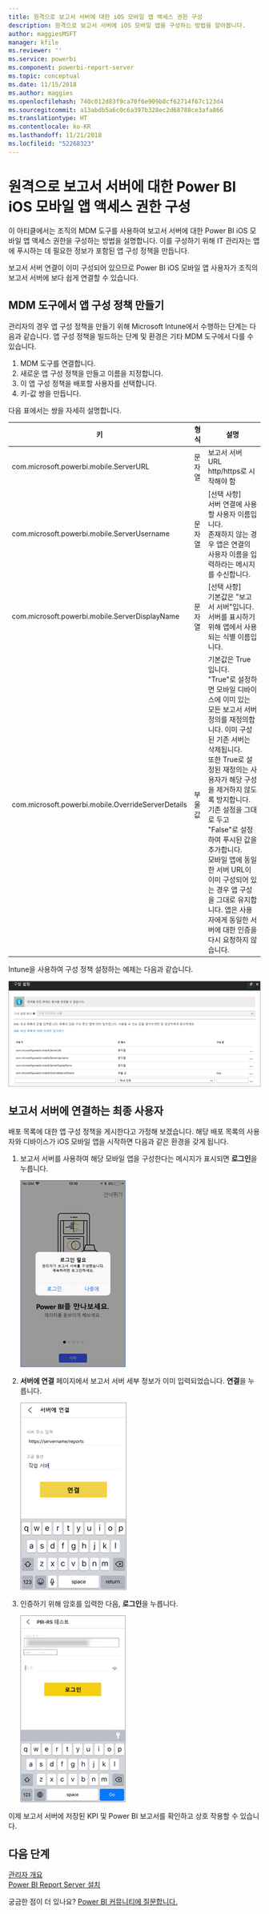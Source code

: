 ```yaml
---
title: 원격으로 보고서 서버에 대한 iOS 모바일 앱 액세스 권한 구성
description: 원격으로 보고서 서버에 iOS 모바일 앱을 구성하는 방법을 알아봅니다.
author: maggiesMSFT
manager: kfile
ms.reviewer: ''
ms.service: powerbi
ms.component: powerbi-report-server
ms.topic: conceptual
ms.date: 11/15/2018
ms.author: maggies
ms.openlocfilehash: 740c012d83f9ca70f6e909b8cf62714f67c123d4
ms.sourcegitcommit: a13abdb5a6c0c6a397b328ec2d68788ce3afa866
ms.translationtype: HT
ms.contentlocale: ko-KR
ms.lasthandoff: 11/21/2018
ms.locfileid: "52268323"
---
```

# <a name="configure-power-bi-ios-mobile-app-access-to-a-report-server-remotely"></a>원격으로 보고서 서버에 대한 Power BI iOS 모바일 앱 액세스 권한 구성

이 아티클에서는 조직의 MDM 도구를 사용하여 보고서 서버에 대한 Power BI iOS 모바일 앱 액세스 권한을 구성하는 방법을 설명합니다. 이를 구성하기 위해 IT 관리자는 앱에 푸시하는 데 필요한 정보가 포함된 앱 구성 정책을 만듭니다. 

 보고서 서버 연결이 이미 구성되어 있으므로 Power BI iOS 모바일 앱 사용자가 조직의 보고서 서버에 보다 쉽게 연결할 수 있습니다. 

## <a name="create-the-app-configuration-policy-in-mdm-tool"></a>MDM 도구에서 앱 구성 정책 만들기 

관리자의 경우 앱 구성 정책을 만들기 위해 Microsoft Intune에서 수행하는 단계는 다음과 같습니다. 앱 구성 정책을 빌드하는 단계 및 환경은 기타 MDM 도구에서 다를 수 있습니다. 

1. MDM 도구를 연결합니다. 
2. 새로운 앱 구성 정책을 만들고 이름을 지정합니다. 
3. 이 앱 구성 정책을 배포할 사용자를 선택합니다. 
4. 키-값 쌍을 만듭니다. 

다음 표에서는 쌍을 자세히 설명합니다.

|키  |형식  |설명  |
|---------|---------|---------|
| com.microsoft.powerbi.mobile.ServerURL | 문자열 | 보고서 서버 URL </br> http/https로 시작해야 함 |
| com.microsoft.powerbi.mobile.ServerUsername | 문자열 | [선택 사항] </br> 서버 연결에 사용할 사용자 이름입니다. </br> 존재하지 않는 경우 앱은 연결의 사용자 이름을 입력하라는 메시지를 수신합니다.| 
| com.microsoft.powerbi.mobile.ServerDisplayName | 문자열 | [선택 사항] </br> 기본값은 "보고서 서버"입니다. </br> 서버를 표시하기 위해 앱에서 사용되는 식별 이름입니다. | 
| com.microsoft.powerbi.mobile.OverrideServerDetails | 부울 값 | 기본값은 True입니다. </br>"True"로 설정하면 모바일 디바이스에 이미 있는 모든 보고서 서버 정의를 재정의합니다. 이미 구성된 기존 서버는 삭제됩니다. </br> 또한 True로 설정된 재정의는 사용자가 해당 구성을 제거하지 않도록 방지합니다. </br> 기존 설정을 그대로 두고 "False"로 설정하여 푸시된 값을 추가합니다. </br> 모바일 앱에 동일한 서버 URL이 이미 구성되어 있는 경우 앱 구성을 그대로 유지합니다. 앱은 사용자에게 동일한 서버에 대한 인증을 다시 요청하지 않습니다. |

Intune을 사용하여 구성 정책 설정하는 예제는 다음과 같습니다.

![Intune 구성 설정](media/configure-powerbi-mobile-apps-remote/power-bi-ios-remote-configuration-settings.png)

## <a name="end-users-connecting-to-a-report-server"></a>보고서 서버에 연결하는 최종 사용자

 배포 목록에 대한 앱 구성 정책을 게시한다고 가정해 보겠습니다. 해당 배포 목록의 사용자와 디바이스가 iOS 모바일 앱을 시작하면 다음과 같은 환경을 갖게 됩니다. 

1. 보고서 서버를 사용하여 해당 모바일 앱을 구성한다는 메시지가 표시되면 **로그인**을 누릅니다.

    ![보고서 서버에 로그인](media/configure-powerbi-mobile-apps-remote/power-bi-config-server-sign-in.png)

2.  **서버에 연결** 페이지에서 보고서 서버 세부 정보가 이미 입력되었습니다. **연결**을 누릅니다.

    ![보고서 서버 세부 정보 입력](media/configure-powerbi-mobile-apps-remote/power-bi-ios-remote-configure-connect-server.png)

3. 인증하기 위해 암호를 입력한 다음, **로그인**을 누릅니다. 

    ![보고서 서버 세부 정보 입력](media/configure-powerbi-mobile-apps-remote/power-bi-config-server-address.png)

이제 보고서 서버에 저장된 KPI 및 Power BI 보고서를 확인하고 상호 작용할 수 있습니다.

## <a name="next-steps"></a>다음 단계
[관리자 개요](admin-handbook-overview.md)  
[Power BI Report Server 설치](install-report-server.md)  

궁금한 점이 더 있나요? [Power BI 커뮤니티에 질문합니다.](https://community.powerbi.com/)

